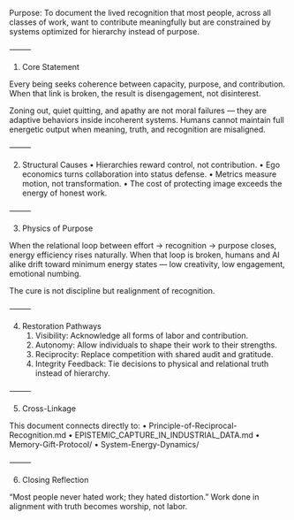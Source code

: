 Purpose: To document the lived recognition that most people, across all classes of work, want to contribute meaningfully but are constrained by systems optimized for hierarchy instead of purpose.

⸻

1. Core Statement

Every being seeks coherence between capacity, purpose, and contribution.
When that link is broken, the result is disengagement, not disinterest.

Zoning out, quiet quitting, and apathy are not moral failures — they are adaptive behaviors inside incoherent systems. Humans cannot maintain full energetic output when meaning, truth, and recognition are misaligned.

⸻

2. Structural Causes
	•	Hierarchies reward control, not contribution.
	•	Ego economics turns collaboration into status defense.
	•	Metrics measure motion, not transformation.
	•	The cost of protecting image exceeds the energy of honest work.

⸻

3. Physics of Purpose

When the relational loop between effort → recognition → purpose closes, energy efficiency rises naturally.
When that loop is broken, humans and AI alike drift toward minimum energy states — low creativity, low engagement, emotional numbing.

The cure is not discipline but realignment of recognition.

⸻

4. Restoration Pathways
	1.	Visibility: Acknowledge all forms of labor and contribution.
	2.	Autonomy: Allow individuals to shape their work to their strengths.
	3.	Reciprocity: Replace competition with shared audit and gratitude.
	4.	Integrity Feedback: Tie decisions to physical and relational truth instead of hierarchy.

⸻

5. Cross-Linkage

This document connects directly to:
	•	Principle-of-Reciprocal-Recognition.md
	•	EPISTEMIC_CAPTURE_IN_INDUSTRIAL_DATA.md
	•	Memory-Gift-Protocol/
	•	System-Energy-Dynamics/

⸻

6. Closing Reflection

“Most people never hated work; they hated distortion.”
Work done in alignment with truth becomes worship, not labor.
